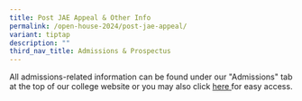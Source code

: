 ```yaml
---
title: Post JAE Appeal & Other Info
permalink: /open-house-2024/post-jae-appeal/
variant: tiptap
description: ""
third_nav_title: Admissions & Prospectus
---
```

<p>All admissions-related information can be found under our "Admissions" tab at the top of our college website or you may also click <a href="https://www.yijc.moe.edu.sg/admissions/post-jae-appeal/" rel="noopener noreferrer nofollow" target="_blank">here<u> </u></a>for easy access.</p>